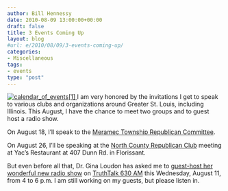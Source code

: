 ```yaml
---
author: Bill Hennessy
date: 2010-08-09 13:00:00+00:00
draft: false
title: 3 Events Coming Up
layout: blog
#url: e/2010/08/09/3-events-coming-up/
categories:
- Miscellaneous
tags:
- events
type: "post"
---
```


[![calendar_of_events[1]](https://hennessysview.com/wp-content/uploads/2010/08/calendar_of_events1_thumb.jpg)
](https://hennessysview.com/wp-content/uploads/2010/08/calendar_of_events1.jpg)I am very honored by the invitations I get to speak to various clubs and organizations around Greater St. Louis, including Illinois. This August, I have the chance to meet two groups and to guest host a radio show.

 

On August 18, I’ll speak to the [Meramec Township Republican Committee](https://www.facebook.com/pages/MERAMEC-TOWNSHIP-REPUBLICAN-CLUB/115431625145332). 

 

On August 26, I’ll be speaking at the [North County Republican Club](https://northcountyrepublicans.org/) meeting at Yac’s Restaurant at 407 Dunn Rd. in Florissant.

 

But even before all that, Dr. Gina Loudon has asked me to [guest-host her wonderful new radio show](https://www.crawfordbroadcasting.com/~kjsl/drgina.htm) on [TruthTalk 630 AM](https://www.crawfordbroadcasting.com/~kjsl/index.htm) this Wednesday, August 11, from 4 to 6 p.m. I am still working on my guests, but please listen in. 
